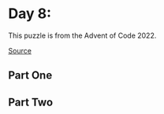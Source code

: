 # Day 8: <!-- PUZZLE TITLE PLACEHOLDER -->

This puzzle is from the Advent of Code 2022.

[Source](https://adventofcode.com/2022/day/8)

## Part One

<!-- PART ONE PLACEHOLDER -->

## Part Two

<!-- PART TWO PLACEHOLDER -->
